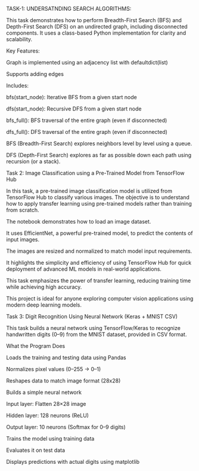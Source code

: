 TASK-1: UNDERSATNDING SEARCH ALGORITHMS: 

This task demonstrates how to perform Breadth-First Search (BFS) and Depth-First Search (DFS) on an undirected graph, including disconnected components. It uses a class-based Python implementation for clarity and scalability.

Key Features:

Graph is implemented using an adjacency list with defaultdict(list) 

Supports adding edges 

Includes: 

bfs(start_node): Iterative BFS from a given start node 

dfs(start_node): Recursive DFS from a given start node 

bfs_full(): BFS traversal of the entire graph (even if disconnected) 

dfs_full(): DFS traversal of the entire graph (even if disconnected) 

BFS (Breadth-First Search) explores neighbors level by level using a queue. 

DFS (Depth-First Search) explores as far as possible down each path using recursion (or a stack).

Task 2: Image Classification using a Pre-Trained Model from TensorFlow Hub

In this task, a pre-trained image classification model is utilized from TensorFlow Hub to classify various images. The objective is to understand how to apply transfer learning using pre-trained models rather than training from scratch.

The notebook demonstrates how to load an image dataset.

It uses EfficientNet, a powerful pre-trained model, to predict the contents of input images.

The images are resized and normalized to match model input requirements.

It highlights the simplicity and efficiency of using TensorFlow Hub for quick deployment of advanced ML models in real-world applications.

This task emphasizes the power of transfer learning, reducing training time while achieving high accuracy.

This project is ideal for anyone exploring computer vision applications using modern deep learning models.

Task 3: Digit Recognition Using Neural Network (Keras + MNIST CSV)

This task builds a neural network using TensorFlow/Keras to recognize handwritten digits (0–9) from the MNIST dataset, provided in CSV format.

What the Program Does

Loads the training and testing data using Pandas

Normalizes pixel values (0–255 → 0–1)

Reshapes data to match image format (28x28)

Builds a simple neural network

Input layer: Flatten 28×28 image

Hidden layer: 128 neurons (ReLU)

Output layer: 10 neurons (Softmax for 0–9 digits)

Trains the model using training data

Evaluates it on test data

Displays predictions with actual digits using matplotlib
